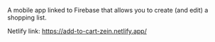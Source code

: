 A mobile app linked to Firebase that allows you to create (and edit) a shopping list. 

Netlify link: https://add-to-cart-zein.netlify.app/
